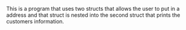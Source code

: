This is a program that uses two structs that allows the user to put in a address and that struct is nested into the second struct that prints the customers information.
